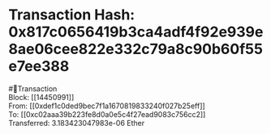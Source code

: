 
Transaction Hash: 0x817c0656419b3ca4adf4f92e939e8ae06cee822e332c79a8c90b60f55e7ee388
====================================================================================
  
#💸Transaction  
Block: [[14450991]]  
From: [[0xdef1c0ded9bec7f1a1670819833240f027b25eff]]  
To: [[0xc02aaa39b223fe8d0a0e5c4f27ead9083c756cc2]]  
Transferred: 3.183423047983e-06 Ether